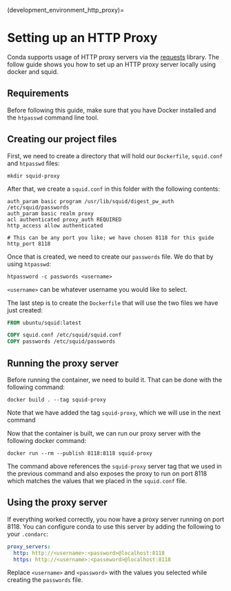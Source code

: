(development_environment_http_proxy)=
# Setting up an HTTP Proxy

Conda supports usage of HTTP proxy servers via the [requests](https://docs.python-requests.org)
library. The follow guide shows you how to set up an HTTP proxy server locally using docker
and squid.

## Requirements

Before following this guide, make sure that you have Docker installed and the `htpasswd` command
line tool.


## Creating our project files

First, we need to create a directory that will hold our `Dockerfile`, `squid.conf` and `htpasswd`
files:

```commandline
mkdir squid-proxy
```

After that, we create a `squid.conf` in this folder with the following contents:

```
auth_param basic program /usr/lib/squid/digest_pw_auth /etc/squid/passwords
auth_param basic realm proxy
acl authenticated proxy_auth REQUIRED
http_access allow authenticated

# This can be any port you like; we have chosen 8118 for this guide
http_port 8118
```

Once that is created, we need to create our `passwords` file. We do that by using
`htpasswd`:

```commandline
htpassword -c passwords <username>
```

`<username>` can be whatever username you would like to select.

The last step is to create the `Dockerfile` that will use the two files we have just created:

```dockerfile
FROM ubuntu/squid:latest

COPY squid.conf /etc/squid/squid.conf
COPY passwords /etc/squid/passwords
```

## Running the proxy server

Before running the container, we need to build it. That can be done with the following command:

```commandline
docker build . --tag squid-proxy
```

Note that we have added the tag `squid-proxy`, which we will use in the next command

Now that the container is built, we can run our proxy server with the following docker command:

```commandline
docker run --rm --publish 8118:8118 squid-proxy
```

The command above references the `squid-proxy` server tag that we used in the previous command
and also exposes the proxy to run on port 8118 which matches the values that we placed in the
`squid.conf` file.

## Using the proxy server

If everything worked correctly, you now have a proxy server running on port 8118. You can configure
conda to use this server by adding the following to your `.condarc`:

```yaml
proxy_servers:
  http: http://<username>:<password>@localhost:8118
  https: http://<username>:<passeword>@localhost:8118
```

Replace `<username>` and `<password>` with the values you selected while creating the `passwords` file.
